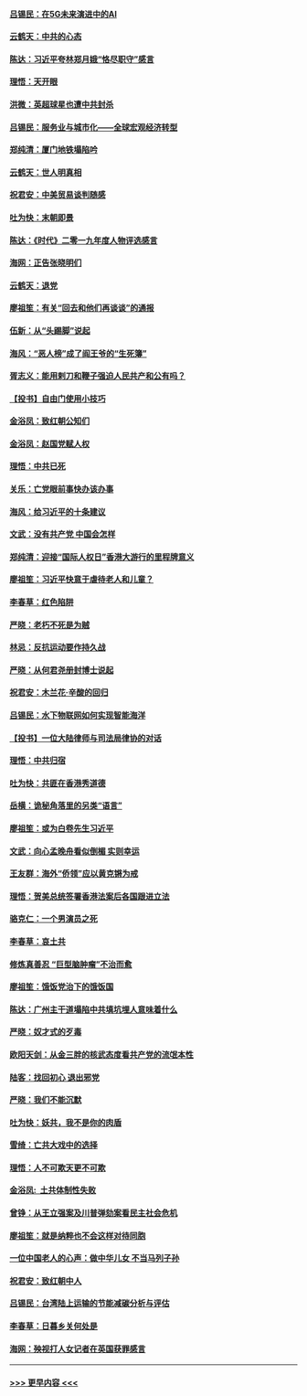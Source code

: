 #### [吕锡民：在5G未来演进中的AI](../pages/nsc993/n11730010.md?t=12190511) 
#### [云鹤天：中共的心态](../pages/nsc993/n11729906.md?t=12190511) 
#### [陈达：习近平夸林郑月娥“恪尽职守”感言](../pages/nsc993/n11729881.md?t=12190511) 
#### [理悟：天开眼](../pages/nsc993/n11729699.md?t=12190511) 
#### [洪微：英超球星也遭中共封杀](../pages/nsc993/n11727243.md?t=12190511) 
#### [吕锡民：服务业与城市化——全球宏观经济转型](../pages/nsc993/n11725845.md?t=12190511) 
#### [郑纯清：厦门地铁塌陷吟](../pages/nsc993/n11725813.md?t=12190511) 
#### [云鹤天：世人明真相](../pages/nsc993/n11725621.md?t=12190511) 
#### [祝君安：中美贸易谈判随感](../pages/nsc993/n11725609.md?t=12190511) 
#### [吐为快：末朝即景](../pages/nsc993/n11723365.md?t=12190511) 
#### [陈达：《时代》二零一九年度人物评选感言](../pages/nsc993/n11723337.md?t=12190511) 
#### [海网：正告张晓明们](../pages/nsc993/n11723228.md?t=12190511) 
#### [云鹤天：退党](../pages/nsc993/n11723056.md?t=12190511) 
#### [廖祖笙：有关“回去和他们再谈谈”的通报](../pages/nsc993/n11722442.md?t=12190511) 
#### [伍新：从“头踢脚”说起](../pages/nsc993/n11722429.md?t=12190511) 
#### [海风：“恶人榜”成了阎王爷的“生死簿”](../pages/nsc993/n11722272.md?t=12190511) 
#### [胥志义：能用剌刀和鞭子强迫人民共产和公有吗？](../pages/nsc993/n11720569.md?t=12190511) 
#### [【投书】自由门使用小技巧](../pages/nsc993/n11720180.md?t=12190511) 
#### [金浴凤：致红朝公知们](../pages/nsc993/n11720563.md?t=12190511) 
#### [金浴凤：赵国党赋人权](../pages/nsc993/n11720533.md?t=12190511) 
#### [理悟：中共已死](../pages/nsc993/n11720233.md?t=12190511) 
#### [关乐：亡党眼前事快办该办事](../pages/nsc993/n11719160.md?t=12190511) 
#### [海风：给习近平的十条建议](../pages/nsc993/n11717616.md?t=12190511) 
#### [文武：没有共产党 中国会怎样](../pages/nsc993/n11717584.md?t=12190511) 
#### [郑纯清：迎接“国际人权日”香港大游行的里程牌意义](../pages/nsc993/n11717417.md?t=12190511) 
#### [廖祖笙：习近平快意于虐待老人和儿童？](../pages/nsc993/n11715313.md?t=12190511) 
#### [李春草：红色陷阱](../pages/nsc993/n11715029.md?t=12190511) 
#### [严晓：老朽不死是为贼](../pages/nsc993/n11712910.md?t=12190511) 
#### [林忌：反抗运动要作持久战](../pages/nsc993/n11712623.md?t=12190511) 
#### [严晓：从何君尧册封博士说起](../pages/nsc993/n11712465.md?t=12190511) 
#### [祝君安：木兰花·辛酸的回归](../pages/nsc993/n11712381.md?t=12190511) 
#### [吕锡民：水下物联网如何实现智能海洋](../pages/nsc993/n11711158.md?t=12190511) 
#### [【投书】一位大陆律师与司法局律协的对话](../pages/nsc993/n11709675.md?t=12190511) 
#### [理悟：中共归宿](../pages/nsc993/n11710059.md?t=12190511) 
#### [吐为快：共匪在香港秀道德](../pages/nsc993/n11709979.md?t=12190511) 
#### [岳横：诡秘角落里的另类“语言”](../pages/nsc993/n11709792.md?t=12190511) 
#### [廖祖笙：或为白卷先生习近平](../pages/nsc993/n11708330.md?t=12190511) 
#### [文武：向心孟晚舟看似倒楣 实则幸运](../pages/nsc993/n11708236.md?t=12190511) 
#### [王友群：海外“侨领”应以黄克锵为戒](../pages/nsc993/n11706176.md?t=12190511) 
#### [理悟：贺美总统签署香港法案后各国跟进立法](../pages/nsc993/n11706853.md?t=12190511) 
#### [骆克仁：一个男演员之死](../pages/nsc993/n11706677.md?t=12190511) 
#### [李春草：哀土共](../pages/nsc993/n11706255.md?t=12190511) 
#### [修炼真善忍 “巨型脑肿瘤”不治而愈](../pages/nsc993/n11705340.md?t=12190511) 
#### [廖祖笙：饿饭党治下的饿饭国](../pages/nsc993/n11705085.md?t=12190511) 
#### [陈达：广州主干道塌陷中共填坑埋人意味着什么](../pages/nsc993/n11705046.md?t=12190511) 
#### [严晓：奴才式的歹毒](../pages/nsc993/n11704826.md?t=12190511) 
#### [欧阳天剑：从金三胖的核武态度看共产党的流氓本性](../pages/nsc993/n11702238.md?t=12190511) 
#### [陆客：找回初心 退出邪党](../pages/nsc993/n11702213.md?t=12190511) 
#### [严晓：我们不能沉默](../pages/nsc993/n11702110.md?t=12190511) 
#### [吐为快：妖共，我不是你的肉盾](../pages/nsc993/n11701366.md?t=12190511) 
#### [雪绮：亡共大戏中的选择](../pages/nsc993/n11699922.md?t=12190511) 
#### [理悟：人不可欺天更不可欺](../pages/nsc993/n11699657.md?t=12190511) 
#### [金浴凤:  土共体制性失败](../pages/nsc993/n11699361.md?t=12190511) 
#### [曾铮：从王立强案及川普弹劾案看民主社会危机](../pages/nsc993/n11699318.md?t=12190511) 
#### [廖祖笙：就是纳粹也不会这样对待同胞](../pages/nsc993/n11697658.md?t=12190511) 
#### [一位中国老人的心声：做中华儿女 不当马列子孙](../pages/nsc993/n11697525.md?t=12190511) 
#### [祝君安：致红朝中人](../pages/nsc993/n11697518.md?t=12190511) 
#### [吕锡民：台湾陆上运输的节能减碳分析与评估](../pages/nsc993/n11694983.md?t=12190511) 
#### [李春草：日暮乡关何处是](../pages/nsc993/n11694805.md?t=12190511) 
#### [海网：殃视打人女记者在英国获罪感言](../pages/nsc993/n11693832.md?t=12190511) 

----
#### [ >>> 更早内容 <<< ](../indexes/nsc993-earlier.md)
